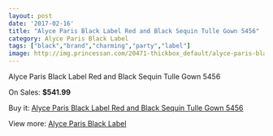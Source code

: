 ```yaml
---
layout: post
date: '2017-02-16'
title: "Alyce Paris Black Label Red and Black Sequin Tulle Gown 5456"
category: Alyce Paris Black Label
tags: ["black","brand","charming","party","label"]
image: http://img.princessan.com/20471-thickbox_default/alyce-paris-black-label-red-and-black-sequin-tulle-gown-5456.jpg
---
```

Alyce Paris Black Label Red and Black Sequin Tulle Gown 5456

On Sales: **$541.99**
<a href="https://www.princessan.com/en/alyce-paris-black-label/9206-alyce-paris-black-label-red-and-black-sequin-tulle-gown-5456.html"><amp-img layout="responsive" width="600" height="600" src="//img.princessan.com/20471-thickbox_default/alyce-paris-black-label-red-and-black-sequin-tulle-gown-5456.jpg" alt="Alyce Paris Black Label Red and Black Sequin Tulle Gown 5456 0" /></a>

Buy it: [Alyce Paris Black Label Red and Black Sequin Tulle Gown 5456](https://www.princessan.com/en/alyce-paris-black-label/9206-alyce-paris-black-label-red-and-black-sequin-tulle-gown-5456.html "Alyce Paris Black Label Red and Black Sequin Tulle Gown 5456")

View more: [Alyce Paris Black Label](https://www.princessan.com/en/5-alyce-paris-black-label "Alyce Paris Black Label")